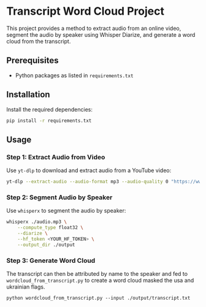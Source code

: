 # Transcript Word Cloud Project

This project provides a method to extract audio from an online video, segment the audio by speaker using Whisper Diarize, and generate a word cloud from the transcript.

## Prerequisites

- Python packages as listed in `requirements.txt`

## Installation

Install the required dependencies:

```sh
pip install -r requirements.txt
```

## Usage

### Step 1: Extract Audio from Video

Use `yt-dlp` to download and extract audio from a YouTube video:

```sh
yt-dlp --extract-audio --audio-format mp3 --audio-quality 0 "https://www.youtube.com/watch?v=kEOv4x_FIsc" --output "audio.mp3"
```

### Step 2: Segment Audio by Speaker

Use `whisperx` to segment the audio by speaker:

```sh
whisperx ./audio.mp3 \
    --compute_type float32 \
    --diarize \
    --hf_token <YOUR_HF_TOKEN> \
    --output_dir ./output
```

### Step 3: Generate Word Cloud

The transcript can then be attributed by name to the speaker and fed to `wordcloud_from_transcript.py` to create a word cloud masked the usa and ukrainian flags.

```
python wordcloud_from_transcript.py --input ./output/transcript.txt
```
